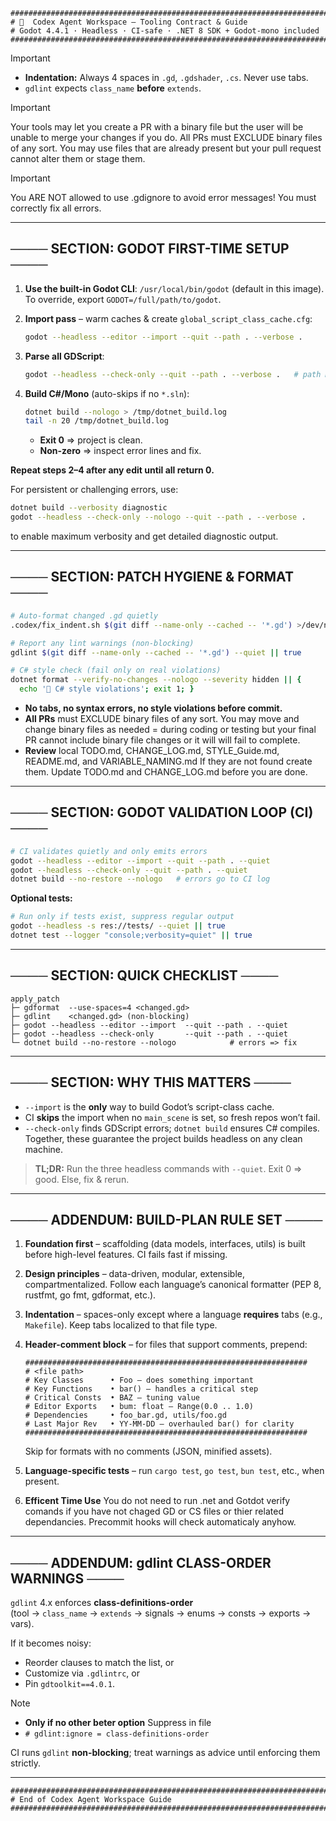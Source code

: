 <!--
###############################################################################
# 🧠  Codex Agent Workspace – Tooling Contract & Guide (HIDDEN HEADER)
# Godot 4.4.1 · Headless · CI-safe · .NET 8 SDK + Godot-mono included
###############################################################################
-->

```text
###############################################################################
# 🧠  Codex Agent Workspace – Tooling Contract & Guide
# Godot 4.4.1 · Headless · CI-safe · .NET 8 SDK + Godot-mono included
###############################################################################
```

> [!IMPORTANT]
>
> * **Indentation:** Always 4 spaces in `.gd`, `.gdshader`, `.cs`. Never use tabs.
> * `gdlint` expects `class_name` **before** `extends`.

> [!IMPORTANT]
>
> Your tools may let you create a PR with a binary file but the user will be unable to merge your changes if you do. All PRs must EXCLUDE binary files of any sort. You may use files that are already present but your pull request cannot alter them or stage them.

> [!IMPORTANT]
>
> You ARE NOT allowed to use .gdignore to avoid error messages! You must correctly fix all errors.
---

## ──── SECTION: GODOT FIRST-TIME SETUP ────

1. **Use the built-in Godot CLI**: `/usr/local/bin/godot` (default in this image).  
   To override, export `GODOT=/full/path/to/godot`.

2. **Import pass** – warm caches & create `global_script_class_cache.cfg`:

   ```bash
   godot --headless --editor --import --quit --path . --verbose .
   ```

3. **Parse all GDScript**:

   ```bash
   godot --headless --check-only --quit --path . --verbose .   # path MUST be repo root
   ```

4. **Build C#/Mono** (auto-skips if no `*.sln`):

   ```bash
   dotnet build --nologo > /tmp/dotnet_build.log
   tail -n 20 /tmp/dotnet_build.log
   ```

   * **Exit 0** ⇒ project is clean.  
   * **Non-zero** ⇒ inspect error lines and fix.

**Repeat steps 2–4 after any edit until all return 0.**

For persistent or challenging errors, use:

```bash
dotnet build --verbosity diagnostic
godot --headless --check-only --nologo --quit --path . --verbose .
```

to enable maximum verbosity and get detailed diagnostic output.

---

## ──── SECTION: PATCH HYGIENE & FORMAT ────

```bash
# Auto-format changed .gd quietly
.codex/fix_indent.sh $(git diff --name-only --cached -- '*.gd') >/dev/null

# Report any lint warnings (non-blocking)
gdlint $(git diff --name-only --cached -- '*.gd') --quiet || true

# C# style check (fail only on real violations)
dotnet format --verify-no-changes --nologo --severity hidden || {
  echo '🛑 C# style violations'; exit 1; }
```

* **No tabs, no syntax errors, no style violations before commit.**
* **All PRs** must EXCLUDE binary files of any sort. You may move and change binary files as needed =
during coding or testing but your final PR cannot include binary file changes or it will will fail to complete.
* **Review** local TODO.md, CHANGE_LOG.md, STYLE_Guide.md, README.md, and VARIABLE_NAMING.md
If they are not found create them. Update TODO.md and CHANGE_LOG.md before you are done.
---

## ──── SECTION: GODOT VALIDATION LOOP (CI) ────

```bash
# CI validates quietly and only emits errors
godot --headless --editor --import --quit --path . --quiet
godot --headless --check-only --quit --path . --quiet
dotnet build --no-restore --nologo   # errors go to CI log
```

**Optional tests:**

```bash
# Run only if tests exist, suppress regular output
godot --headless -s res://tests/ --quiet || true
dotnet test --logger "console;verbosity=quiet" || true
```

---

## ──── SECTION: QUICK CHECKLIST ────

```text
apply_patch
├─ gdformat  --use-spaces=4 <changed.gd>
├─ gdlint    <changed.gd> (non-blocking)
├─ godot --headless --editor --import  --quit --path . --quiet
├─ godot --headless --check-only       --quit --path . --quiet
└─ dotnet build --no-restore --nologo            # errors => fix
```

---

## ──── SECTION: WHY THIS MATTERS ────

* `--import` is the **only** way to build Godot’s script-class cache.  
* CI **skips** the import when no `main_scene` is set, so fresh repos won’t fail.  
* `--check-only` finds GDScript errors; `dotnet build` ensures C# compiles.  
  Together, these guarantee the project builds headless on any clean machine.

> **TL;DR:** Run the three headless commands with `--quiet`. Exit 0 ⇒ good. Else, fix & rerun.

---

## ──── ADDENDUM: BUILD-PLAN RULE SET ────

1. **Foundation first** – scaffolding (data models, interfaces, utils) is built before high-level features. CI fails fast if missing.  
2. **Design principles** – data-driven, modular, extensible, compartmentalized. Follow each language’s canonical formatter (PEP 8, rustfmt, go fmt, gdformat, etc.).  
3. **Indentation** – spaces-only except where a language **requires** tabs (e.g., `Makefile`). Keep tabs localized to that file type.  
4. **Header-comment block** – for files that support comments, prepend:

   ```text
   ###############################################################
   # <file path>
   # Key Classes      • Foo – does something important
   # Key Functions    • bar() – handles a critical step
   # Critical Consts  • BAZ – tuning value
   # Editor Exports   • bum: float – Range(0.0 .. 1.0)
   # Dependencies     • foo_bar.gd, utils/foo.gd
   # Last Major Rev   • YY-MM-DD – overhauled bar() for clarity
   ###############################################################
   ```

   Skip for formats with no comments (JSON, minified assets).  
5. **Language-specific tests** – run `cargo test`, `go test`, `bun test`, etc., when present.
6. **Efficent Time Use** You do not need to run .net and Gotdot verify comands if you have not chaged GD or CS files or thier related dependancies. Precommit hooks will check automaticaly anyhow.

---

## ──── ADDENDUM: gdlint CLASS-ORDER WARNINGS ────

`gdlint` 4.x enforces **class-definitions-order**  
(tool → `class_name` → `extends` → signals → enums → consts → exports → vars).

If it becomes noisy:

* Reorder clauses to match the list, or
* Customize via `.gdlintrc`, or  
* Pin `gdtoolkit==4.0.1`.
> [!NOTE] 
> * **Only if no other beter option** Suppress in file
> * `# gdlint:ignore = class-definitions-order`

CI runs `gdlint` **non-blocking**; treat warnings as advice until enforcing them strictly.

---

```text
###############################################################################
# End of Codex Agent Workspace Guide
###############################################################################
```
